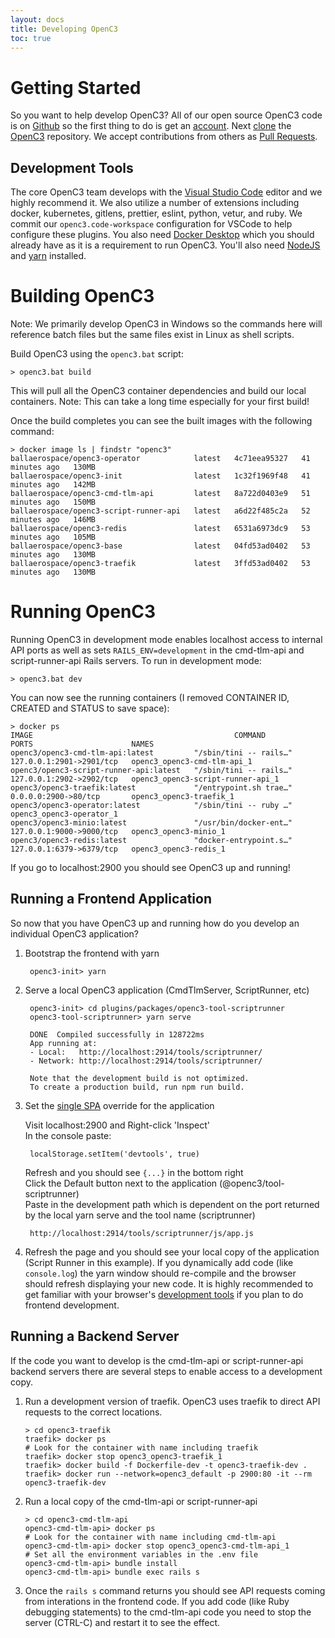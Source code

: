 ```yaml
---
layout: docs
title: Developing OpenC3
toc: true
---
```


# Getting Started

So you want to help develop OpenC3? All of our open source OpenC3 code is on [Github](https://github.com/) so the first thing to do is get an [account](https://github.com/join). Next [clone](https://docs.github.com/en/repositories/creating-and-managing-repositories/cloning-a-repository) the [OpenC3](https://github.com/OpenC3/openc3) repository. We accept contributions from others as [Pull Requests](https://docs.github.com/en/pull-requests/collaborating-with-pull-requests/proposing-changes-to-your-work-with-pull-requests/about-pull-requests).

## Development Tools

The core OpenC3 team develops with the [Visual Studio Code](https://code.visualstudio.com/) editor and we highly recommend it. We also utilize a number of extensions including docker, kubernetes, gitlens, prettier, eslint, python, vetur, and ruby. We commit our `openc3.code-workspace` configuration for VSCode to help configure these plugins. You also need [Docker Desktop](https://www.docker.com/products/docker-desktop) which you should already have as it is a requirement to run OpenC3. You'll also need [NodeJS](https://nodejs.org/en/download/) and [yarn](https://yarnpkg.com/getting-started/install) installed.

# Building OpenC3

Note: We primarily develop OpenC3 in Windows so the commands here will reference batch files but the same files exist in Linux as shell scripts.

Build OpenC3 using the `openc3.bat` script:

    > openc3.bat build

This will pull all the OpenC3 container dependencies and build our local containers. Note: This can take a long time especially for your first build!

Once the build completes you can see the built images with the following command:

    > docker image ls | findstr "openc3"
    ballaerospace/openc3-operator            latest   4c71eea95327   41 minutes ago   130MB
    ballaerospace/openc3-init                latest   1c32f1969f48   41 minutes ago   142MB
    ballaerospace/openc3-cmd-tlm-api         latest   8a722d0403e9   51 minutes ago   150MB
    ballaerospace/openc3-script-runner-api   latest   a6d22f485c2a   52 minutes ago   146MB
    ballaerospace/openc3-redis               latest   6531a6973dc9   53 minutes ago   105MB
    ballaerospace/openc3-base                latest   04fd53ad0402   53 minutes ago   130MB
    ballaerospace/openc3-traefik             latest   3ffd53ad0402   53 minutes ago   130MB

# Running OpenC3

Running OpenC3 in development mode enables localhost access to internal API ports as well as sets `RAILS_ENV=development` in the cmd-tlm-api and script-runner-api Rails servers. To run in development mode:

    > openc3.bat dev

You can now see the running containers (I removed CONTAINER ID, CREATED and STATUS to save space):

    > docker ps
    IMAGE                                             COMMAND                  PORTS                      NAMES
    openc3/openc3-cmd-tlm-api:latest         "/sbin/tini -- rails…"   127.0.0.1:2901->2901/tcp   openc3_openc3-cmd-tlm-api_1
    openc3/openc3-script-runner-api:latest   "/sbin/tini -- rails…"   127.0.0.1:2902->2902/tcp   openc3_openc3-script-runner-api_1
    openc3/openc3-traefik:latest             "/entrypoint.sh trae…"   0.0.0.0:2900->80/tcp       openc3_openc3-traefik_1
    openc3/openc3-operator:latest            "/sbin/tini -- ruby …"                              openc3_openc3-operator_1
    openc3/openc3-minio:latest               "/usr/bin/docker-ent…"   127.0.0.1:9000->9000/tcp   openc3_openc3-minio_1
    openc3/openc3-redis:latest               "docker-entrypoint.s…"   127.0.0.1:6379->6379/tcp   openc3_openc3-redis_1

If you go to localhost:2900 you should see OpenC3 up and running!

## Running a Frontend Application

So now that you have OpenC3 up and running how do you develop an individual OpenC3 application?

1. Bootstrap the frontend with yarn

        openc3-init> yarn

1. Serve a local OpenC3 application (CmdTlmServer, ScriptRunner, etc)

        openc3-init> cd plugins/packages/openc3-tool-scriptrunner
        openc3-tool-scriptrunner> yarn serve

        DONE  Compiled successfully in 128722ms
        App running at:
        - Local:   http://localhost:2914/tools/scriptrunner/
        - Network: http://localhost:2914/tools/scriptrunner/

        Note that the development build is not optimized.
        To create a production build, run npm run build.


1. Set the [single SPA](https://single-spa.js.org/) override for the application

    Visit localhost:2900 and Right-click 'Inspect'<br>
    In the console paste:

        localStorage.setItem('devtools', true)

    Refresh and you should see `{...}` in the bottom right<br>
    Click the Default button next to the application (@openc3/tool-scriptrunner)<br>
    Paste in the development path which is dependent on the port returned by the local yarn serve and the tool name (scriptrunner)

        http://localhost:2914/tools/scriptrunner/js/app.js

1. Refresh the page and you should see your local copy of the application (Script Runner in this example). If you dynamically add code (like `console.log`) the yarn window should re-compile and the browser should refresh displaying your new code. It is highly recommended to get familiar with your browser's [development tools](https://developer.chrome.com/docs/devtools/overview/) if you plan to do frontend development.

## Running a Backend Server

If the code you want to develop is the cmd-tlm-api or script-runner-api backend servers there are several steps to enable access to a development copy.

1.  Run a development version of traefik. OpenC3 uses traefik to direct API requests to the correct locations.

        > cd openc3-traefik
        traefik> docker ps
        # Look for the container with name including traefik
        traefik> docker stop openc3_openc3-traefik_1
        traefik> docker build -f Dockerfile-dev -t openc3-traefik-dev .
        traefik> docker run --network=openc3_default -p 2900:80 -it --rm openc3-traefik-dev

1.  Run a local copy of the cmd-tlm-api or script-runner-api

        > cd openc3-cmd-tlm-api
        openc3-cmd-tlm-api> docker ps
        # Look for the container with name including cmd-tlm-api
        openc3-cmd-tlm-api> docker stop openc3_openc3-cmd-tlm-api_1
        # Set all the environment variables in the .env file
        openc3-cmd-tlm-api> bundle install
        openc3-cmd-tlm-api> bundle exec rails s

1. Once the `rails s` command returns you should see API requests coming from interations in the frontend code. If you add code (like Ruby debugging statements) to the cmd-tlm-api code you need to stop the server (CTRL-C) and restart it to see the effect.

